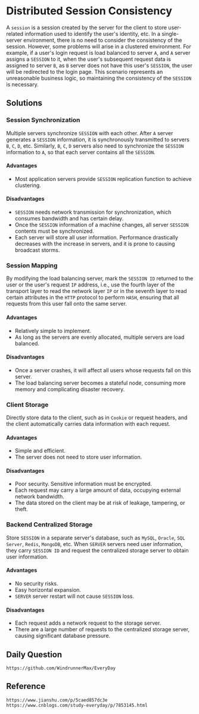# Distributed Session Consistency

A `session` is a session created by the server for the client to store user-related information used to identify the user's identity, etc. In a single-server environment, there is no need to consider the consistency of the session. However, some problems will arise in a clustered environment. For example, if a user's login request is load balanced to server `A`, and `A` server assigns a `SESSION` to it, when the user's subsequent request data is assigned to server `B`, as `B` server does not have this user's `SESSION`, the user will be redirected to the login page. This scenario represents an unreasonable business logic, so maintaining the consistency of the `SESSION` is necessary.

## Solutions

### Session Synchronization

Multiple servers synchronize `SESSION` with each other. After `A` server generates a `SESSION` information, it is synchronously transmitted to servers `B`, `C`, `D`, etc. Similarly, `B`, `C`, `D` servers also need to synchronize the `SESSION` information to `A`, so that each server contains all the `SESSION`.

#### Advantages
* Most application servers provide `SESSION` replication function to achieve clustering.

#### Disadvantages
* `SESSION` needs network transmission for synchronization, which consumes bandwidth and has certain delay.
* Once the `SESSION` information of a machine changes, all server `SESSION` contents must be synchronized.
* Each server will store all user information. Performance drastically decreases with the increase in servers, and it is prone to causing broadcast storms.

### Session Mapping

By modifying the load balancing server, mark the `SESSION ID` returned to the user or the user's request `IP` address, i.e., use the fourth layer of the transport layer to read the network layer `IP` or in the seventh layer to read certain attributes in the `HTTP` protocol to perform `HASH`, ensuring that all requests from this user fall onto the same server.

#### Advantages
* Relatively simple to implement.
* As long as the servers are evenly allocated, multiple servers are load balanced.

#### Disadvantages
* Once a server crashes, it will affect all users whose requests fall on this server.
* The load balancing server becomes a stateful node, consuming more memory and complicating disaster recovery.

### Client Storage

Directly store data to the client, such as in `Cookie` or request headers, and the client automatically carries data information with each request.

#### Advantages
* Simple and efficient.
* The server does not need to store user information.

#### Disadvantages
* Poor security. Sensitive information must be encrypted.
* Each request may carry a large amount of data, occupying external network bandwidth.
* The data stored on the client may be at risk of leakage, tampering, or theft.

### Backend Centralized Storage

Store `SESSION` in a separate server's database, such as `MySQL`, `Oracle`, `SQL Server`, `Redis`, `MongoDB`, etc. When `SERVER` servers need user information, they carry `SESSION ID` and request the centralized storage server to obtain user information.

#### Advantages
* No security risks.
* Easy horizontal expansion.
* `SERVER` server restart will not cause `SESSION` loss.

#### Disadvantages
* Each request adds a network request to the storage server.
* There are a large number of requests to the centralized storage server, causing significant database pressure.

## Daily Question

```
https://github.com/WindrunnerMax/EveryDay
```

## Reference

```
https://www.jianshu.com/p/5caed857dc3e
https://www.cnblogs.com/study-everyday/p/7853145.html
```